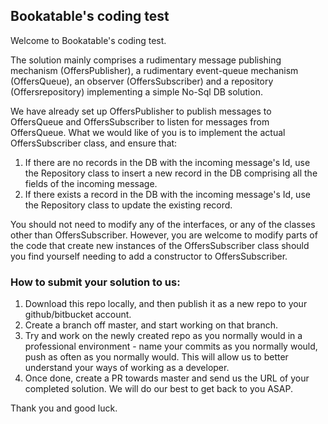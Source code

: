## Bookatable's coding test

Welcome to Bookatable's coding test.

The solution mainly comprises a rudimentary message publishing mechanism (OffersPublisher), a rudimentary event-queue mechanism (OffersQueue), 
an observer (OffersSubscriber) and a repository (Offersrepository) implementing a simple No-Sql DB solution.

We have already set up OffersPublisher to publish messages to OffersQueue and OffersSubscriber to listen for messages from OffersQueue. 
What we would like of you is to implement the actual OffersSubscriber class, and ensure that:

1. If there are no records in the DB with the incoming message's Id, use the Repository class to insert a new record in the DB comprising all the fields of the incoming message.
2. If there exists a record in the DB with the incoming message's Id, use the Repository class to update the existing record.

You should not need to modify any of the interfaces, or any of the classes other than OffersSubscriber. However, you are welcome to modify parts of the code that create new instances of the 
OffersSubscriber class should you find yourself needing to add a constructor to OffersSubscriber.

### How to submit your solution to us:

1. Download this repo locally, and then publish it as a new repo to your github/bitbucket account.
2. Create a branch off master, and start working on that branch. 
2. Try and work on the newly created repo as you normally would in a professional environment - name your commits as you normally would, push as often as you normally would. 
This will allow us to better understand your ways of working as a developer.
3. Once done, create a PR towards master and send us the URL of your completed solution. We will do our best to get back to you ASAP.

Thank you and good luck.